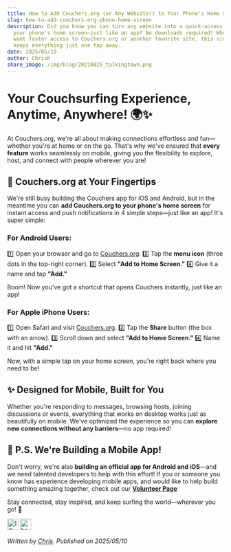 ```yaml
---
title: How to Add Couchers.org (or Any Website!) to Your Phone's Home Screen for Instant Access
slug: how-to-add-couchers-org-phone-home-screen
description: Did you know you can turn any website into a quick-access icon on
  your phone's home screen—just like an app? No downloads required! Whether you
  want faster access to Couchers.org or another favorite site, this simple trick
  keeps everything just one tap away.
date: 2025/05/10
author: ChrisK
share_image: /img/blog/20210825_talkingtown.png
---
```


# Your Couchsurfing Experience, Anytime, Anywhere! 🌍✨

At Couchers.org, we're all about making connections effortless and fun—whether you're at home or on the go. That's why we've ensured that **every feature** works seamlessly on mobile, giving you the flexibility to explore, host, and connect with people wherever you are!

## 📲 Couchers.org at Your Fingertips

We're still busy building the Couchers app for iOS and Android, but in the meantime you can **add Couchers.org to your phone's home screen** for instant access and push notifications in 4 simple steps—just like an app! It's super simple:

### **For Android Users:**

1️⃣ Open your browser and go to [Couchers.org](https://www.couchers.org/).
2️⃣ Tap the **menu icon** (three dots in the top-right corner).
3️⃣ Select **"Add to Home Screen."**
4️⃣ Give it a name and tap **"Add."**

Boom! Now you've got a shortcut that opens Couchers instantly, just like an app!

### **For Apple iPhone Users:**

1️⃣ Open Safari and visit [Couchers.org](https://www.couchers.org/).
2️⃣ Tap the **Share** button (the box with an arrow).
3️⃣ Scroll down and select **"Add to Home Screen."**
4️⃣ Name it and hit **"Add."**

Now, with a simple tap on your home screen, you're right back where you need to be!

## ✨ Designed for Mobile, Built for You

Whether you're responding to messages, browsing hosts, joining discussions or events, everything that works on desktop works just as beautifully on mobile. We've optimized the experience so you can **explore new connections without any barriers**—no app required!

## 🚀 P.S. We're Building a Mobile App!

Don't worry, we're also **building an official app for Android and iOS**—and we need talented developers to help with this effort! If you or someone you know has experience developing mobile apps, and would like to help build something amazing together, check out our **[Volunteer Page](https://couchers.org/volunteer)**

Stay connected, stay inspired, and keep surfing the world—wherever you go! 💙

<a href="https://www.instagram.com/couchersorg/#" target="_blank"><img src="/img/blog/instagram_logo.svg" alt="IG" style="width:26px !important;" /></a> <a href="https://bsky.app/profile/couchers.bsky.social/" target="_blank"><img src="/img/blog/bluesky_logo.svg" alt="bsky" style="width:26px !important;" /></a>

*Written by [Chris](https://couchers.org/user/chrisk). Published on 2025/05/10*
